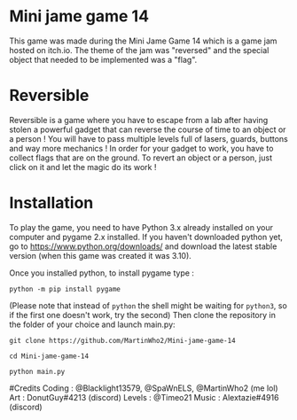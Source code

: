 # Mini jame game 14
This game was made during the Mini Jame Game 14 which is a game jam hosted on itch.io. The theme of the jam was "reversed" and the special object that needed to be implemented was a "flag".
# Reversible
Reversible is a game where you have to escape from a lab after having stolen a powerful gadget that can reverse the course of time to an object or a person !
You will have to pass multiple levels full of lasers, guards, buttons and way more mechanics !
In order for your gadget to work, you have to collect flags that are on the ground.
To revert an object or a person, just click on it and let the magic do its work !
# Installation
To play the game, you need to have Python 3.x already installed on your computer and pygame 2.x installed.
If you haven't downloaded python yet, go to https://www.python.org/downloads/ and download the latest stable version (when this game was created it was 3.10).

Once you installed python, to install pygame type :

```shell 
python -m pip install pygame
```

(Please note that instead of ```python``` the shell might be waiting for ```python3```, so if the first one doesn't work, try the second)
Then clone the repository in the folder of your choice and launch main.py:

```shell 
git clone https://github.com/MartinWho2/Mini-jame-game-14
```

```shell
cd Mini-jame-game-14
```

```shell
python main.py
```

#Credits
Coding : @Blacklight13579, @SpaWnELS, @MartinWho2 (me lol)
Art : DonutGuy#4213 (discord)
Levels : @Timeo21
Music : Alextazie#4916 (discord)
